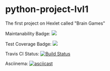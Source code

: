 # python-project-lvl1
The first project on Hexlet called "Brain Games"

Maintanability Badge:
<a href="https://codeclimate.com/github/codeclimate/codeclimate/maintainability"><img src="https://api.codeclimate.com/v1/badges/a99a88d28ad37a79dbf6/maintainability" /></a>

Test Coverage Badge:
<a href="https://codeclimate.com/github/codeclimate/codeclimate/test_coverage"><img src="https://api.codeclimate.com/v1/badges/a99a88d28ad37a79dbf6/test_coverage" /></a>

Travis CI Status:
[![Build Status](https://travis-ci.com/ANnick2908/python-project-lvl1.svg?branch=master)](https://travis-ci.com/ANnick2908/python-project-lvl1)

Asciinema:
[![asciicast](https://asciinema.org/a/dcwAUf2kh0AZZQMBS2l8AKaWg.svg)](https://asciinema.org/a/dcwAUf2kh0AZZQMBS2l8AKaWg)
